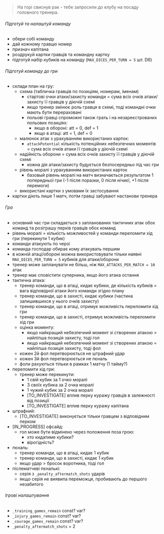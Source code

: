 > На горі свиснув рак - тебе запросили до клубу на посаду головного тренера.




###### Підготуй та налаштуй команду
* обери собі команду
* дай кожному гравцю номер
* признач капітана
* роздрукуй картки гравців та командну картку
* підготуй набір кубиків на команду (`MAX_DICES_PER_TURN = 5` шт. D6)


###### Підготуй команду до гри
* склади план на гру:
	* схема (табличка гравців по позиціям, номерам, іменам)
		* стартові очки атаки/захисту команди = сума всіх очків атаки/захисту її гравців у діючій схемі
		* якщо тренер змінює роль гравця в схемі, тоді командні очки мають бути перераховані
		* польові гравці спроможні також грать і на незареєстрованих польових позиціях:
		    * якщо в обороні: att = 0, def = 1
		    * якщо в атаці: att = 1, def = 0
	* малюнок атак з урахуванням використаних карток:
		* `attackPotential` кількість потенційних небезпечних моментів = сума всіх очків атаки її гравців у діючій схемі
	* надійність оборони = сума всіх очків захисту її гравців у діючій схемі
		* кожна дія атаки/захисту будується безпосередньо під час гри
	* рівень моралі з урахуванням використаних карток
		* базовый рівень моралі на матч визначається результатом 1 попередньої гри (-1 після поразки, 0 після нічиєї, +1 після перемоги)
	* використані картки з умовами їх застосування
* картки діють лише 1 матч, потім гравці забувают настанови тренера


###### Гра
* основний час гри складається з запланованих тактичних атак обох команд та розіграшу перків гравців обох команд
* рівень моралі = кількість можливостей у команди переломити хід гри (перекинути 1 кубик)
* команди атакують по черзі
* команда господар обирає кому атакувать першим
* в кожній атаці/обороні можна використовувати тільки наявні `MAX_DICES_PER_TURN = 5` кубиків для атаки/оборони
* тренер може запланувати не більш, ніж `MAX_ATTACKS_PER_MATCH = 10` атак
* тренер має сповістити суперника, якщо його атака остання
* тактична атака:
	* тренер команди, що в атаці, кидає кубики, де кількість кубиків = вага відповідної атаки його команди згідно плану
	* тренер команди, що в захисті, кидає кубики (частина залишившихся у нього очків захисту)
	* тренер команди, що в атаці, отримує можливість переломити хід гри
	* тренер команди, що в захисті, отримує можливість переломити хід гри
    * оцінка моменту:
      * якщо найкращий небезпечний момент зі створених атакою > найліпша позиція захисту, тоді гол
      * якщо найкращий небезпечний момент зі створених атакою = найліпша позиція захисту, тоді фол
	* кожен 2й фол перетворюється не штрафний удар
	* кожен 3й фол перетворюється не пєналь
	* фоли рахуються тільки в рамках 1 матчу (1 тайму?)
* переломити хід гри:
    * тренер може перекинути:
        * 1 свій кубик за 1 очко моралі
        * 3 своїх кубика за 2 очка моралі
        * 1 чужий кубик за 2 очка моралі
        * [TO_INVESTIGATE] вплив перку куражу гравців в залежності від позиції
        * [TO_INVESTIGATE] вплив перку куражу капітана
* штрафний:
    * [TO_INVESTIGATE] виконується тільки гравцем з відповідним перком
* [IN_PROGRESS] офсайд:
    * гол може бути відмінено через положення поза грою:
      * хто кидатиме кубики?
      * вірогідність?
* пєналь:
	* тренер команди, що в атаці, кидає 1 кубик
	* тренер команди, що в захисті, кидає 1 кубик
	* якщо удар > бросок воротника, тоді гол
* післематчеві пєналькі:
    * серія з `_penalty_aftermatch_shots` ударів
    * якщо серія не виявила переможця, пробивають до першого незабитого




###### Ігрові налаштування
* `_training_games_remain` const? var?
* `_injury_games_remain` const? var?
* `_courage_games_remain` const? var?
* `_penalty_aftermatch_shots` = 2
